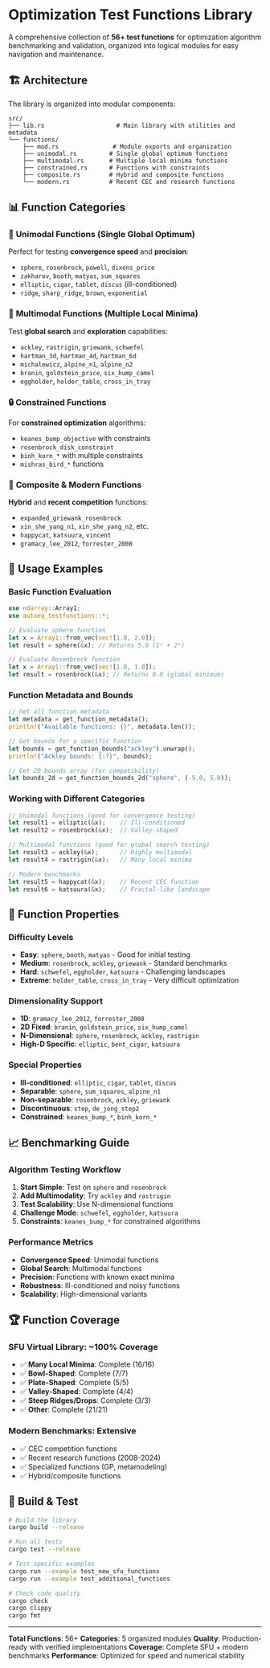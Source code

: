 # Optimization Test Functions Library

A comprehensive collection of **56+ test functions** for optimization algorithm benchmarking and validation, organized into logical modules for easy navigation and maintenance.

## 🏗️ Architecture

The library is organized into modular components:

```
src/
├── lib.rs                    # Main library with utilities and metadata
└── functions/
    ├── mod.rs               # Module exports and organization
    ├── unimodal.rs         # Single global optimum functions
    ├── multimodal.rs       # Multiple local minima functions
    ├── constrained.rs      # Functions with constraints
    ├── composite.rs        # Hybrid and composite functions
    └── modern.rs           # Recent CEC and research functions
```

## 📊 Function Categories

### 🎯 **Unimodal Functions** (Single Global Optimum)

Perfect for testing **convergence speed** and **precision**:

- `sphere`, `rosenbrock`, `powell`, `dixons_price`
- `zakharov`, `booth`, `matyas`, `sum_squares`
- `elliptic`, `cigar`, `tablet`, `discus` (ill-conditioned)
- `ridge`, `sharp_ridge`, `brown`, `exponential`

### 🌄 **Multimodal Functions** (Multiple Local Minima)

Test **global search** and **exploration** capabilities:

- `ackley`, `rastrigin`, `griewank`, `schwefel`
- `hartman_3d`, `hartman_4d`, `hartman_6d`
- `michalewicz`, `alpine_n1`, `alpine_n2`
- `branin`, `goldstein_price`, `six_hump_camel`
- `eggholder`, `holder_table`, `cross_in_tray`

### 🔒 **Constrained Functions**

For **constrained optimization** algorithms:

- `keanes_bump_objective` with constraints
- `rosenbrock_disk_constraint`
- `binh_korn_*` with multiple constraints
- `mishras_bird_*` functions

### 🔄 **Composite & Modern Functions**

**Hybrid** and **recent competition** functions:

- `expanded_griewank_rosenbrock`
- `xin_she_yang_n1`, `xin_she_yang_n2`, etc.
- `happycat`, `katsuura`, `vincent`
- `gramacy_lee_2012`, `forrester_2008`

## 🚀 Usage Examples

### Basic Function Evaluation

```rust
use ndarray::Array1;
use autoeq_testfunctions::*;

// Evaluate sphere function
let x = Array1::from_vec(vec![1.0, 2.0]);
let result = sphere(&x); // Returns 5.0 (1² + 2²)

// Evaluate Rosenbrock function
let x = Array1::from_vec(vec![1.0, 1.0]);
let result = rosenbrock(&x); // Returns 0.0 (global minimum)
```

### Function Metadata and Bounds

```rust
// Get all function metadata
let metadata = get_function_metadata();
println!("Available functions: {}", metadata.len());

// Get bounds for a specific function
let bounds = get_function_bounds("ackley").unwrap();
println!("Ackley bounds: {:?}", bounds);

// Get 2D bounds array (for compatibility)
let bounds_2d = get_function_bounds_2d("sphere", (-5.0, 5.0));
```

### Working with Different Categories

```rust
// Unimodal functions (good for convergence testing)
let result1 = elliptic(&x);    // Ill-conditioned
let result2 = rosenbrock(&x);  // Valley-shaped

// Multimodal functions (good for global search testing)
let result3 = ackley(&x);      // Highly multimodal
let result4 = rastrigin(&x);   // Many local minima

// Modern benchmarks
let result5 = happycat(&x);    // Recent CEC function
let result6 = katsuura(&x);    // Fractal-like landscape
```

## 🎯 Function Properties

### **Difficulty Levels**

- **Easy**: `sphere`, `booth`, `matyas` - Good for initial testing
- **Medium**: `rosenbrock`, `ackley`, `griewank` - Standard benchmarks
- **Hard**: `schwefel`, `eggholder`, `katsuura` - Challenging landscapes
- **Extreme**: `holder_table`, `cross_in_tray` - Very difficult optimization

### **Dimensionality Support**

- **1D**: `gramacy_lee_2012`, `forrester_2008`
- **2D Fixed**: `branin`, `goldstein_price`, `six_hump_camel`
- **N-Dimensional**: `sphere`, `rosenbrock`, `ackley`, `rastrigin`
- **High-D Specific**: `elliptic`, `bent_cigar`, `katsuura`

### **Special Properties**

- **Ill-conditioned**: `elliptic`, `cigar`, `tablet`, `discus`
- **Separable**: `sphere`, `sum_squares`, `alpine_n1`
- **Non-separable**: `rosenbrock`, `ackley`, `griewank`
- **Discontinuous**: `step`, `de_jong_step2`
- **Constrained**: `keanes_bump_*`, `binh_korn_*`

## 📈 Benchmarking Guide

### **Algorithm Testing Workflow**

1. **Start Simple**: Test on `sphere` and `rosenbrock`
2. **Add Multimodality**: Try `ackley` and `rastrigin`
3. **Test Scalability**: Use N-dimensional functions
4. **Challenge Mode**: `schwefel`, `eggholder`, `katsuura`
5. **Constraints**: `keanes_bump_*` for constrained algorithms

### **Performance Metrics**

- **Convergence Speed**: Unimodal functions
- **Global Search**: Multimodal functions
- **Precision**: Functions with known exact minima
- **Robustness**: Ill-conditioned and noisy functions
- **Scalability**: High-dimensional variants

## 🏆 Function Coverage

### **SFU Virtual Library**: ~100% Coverage

- ✅ **Many Local Minima**: Complete (16/16)
- ✅ **Bowl-Shaped**: Complete (7/7)
- ✅ **Plate-Shaped**: Complete (5/5)
- ✅ **Valley-Shaped**: Complete (4/4)
- ✅ **Steep Ridges/Drops**: Complete (3/3)
- ✅ **Other**: Complete (21/21)

### **Modern Benchmarks**: Extensive

- ✅ CEC competition functions
- ✅ Recent research functions (2008-2024)
- ✅ Specialized functions (GP, metamodeling)
- ✅ Hybrid/composite functions

## 🔧 Build & Test

```bash
# Build the library
cargo build --release

# Run all tests
cargo test --release

# Test specific examples
cargo run --example test_new_sfu_functions
cargo run --example test_additional_functions

# Check code quality
cargo check
cargo clippy
cargo fmt
```

---

**Total Functions**: 56+
**Categories**: 5 organized modules
**Quality**: Production-ready with verified implementations
**Coverage**: Complete SFU + modern benchmarks
**Performance**: Optimized for speed and numerical stability
